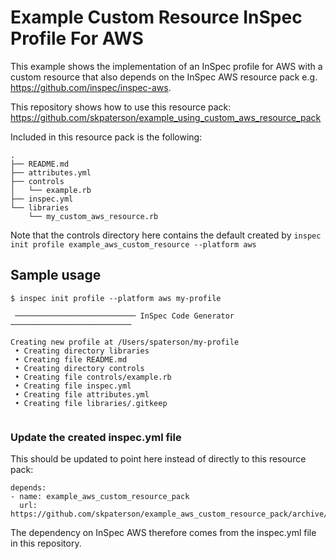# Example Custom Resource InSpec Profile For AWS 

This example shows the implementation of an InSpec profile for AWS with a custom resource that also depends on the InSpec AWS resource pack e.g. https://github.com/inspec/inspec-aws.

This repository shows how to use this resource pack:  https://github.com/skpaterson/example_using_custom_aws_resource_pack

Included in this resource pack is the following:

```
.
├── README.md
├── attributes.yml
├── controls
│   └── example.rb
├── inspec.yml
└── libraries
    └── my_custom_aws_resource.rb
```

Note that the controls directory here contains the default created by `inspec init profile example_aws_custom_resource --platform aws`

## Sample usage

```
$ inspec init profile --platform aws my-profile

 ─────────────────────────── InSpec Code Generator ───────────────────────────

Creating new profile at /Users/spaterson/my-profile
 • Creating directory libraries
 • Creating file README.md
 • Creating directory controls
 • Creating file controls/example.rb
 • Creating file inspec.yml
 • Creating file attributes.yml
 • Creating file libraries/.gitkeep
 
```

### Update the created inspec.yml file

This should be updated to point here instead of directly to this resource pack:

```
depends:
- name: example_aws_custom_resource_pack
  url: https://github.com/skpaterson/example_aws_custom_resource_pack/archive/master.tar.gz
```

The dependency on InSpec AWS therefore comes from the inspec.yml file in this repository.